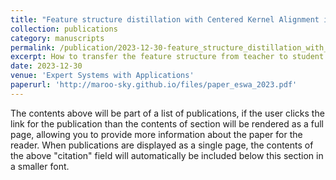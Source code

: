 ```yaml
---
title: "Feature structure distillation with Centered Kernel Alignment in BERT transferring"
collection: publications
category: manuscripts
permalink: /publication/2023-12-30-feature_structure_distillation_with_centered_kernel_alignment_in_bert_transferring
excerpt: How to transfer the feature structure from teacher to student model?
date: 2023-12-30
venue: 'Expert Systems with Applications'
paperurl: 'http://maroo-sky.github.io/files/paper_eswa_2023.pdf'
---
```


The contents above will be part of a list of publications, if the user clicks the link for the publication than the contents of section will be rendered as a full page, allowing you to provide more information about the paper for the reader. When publications are displayed as a single page, the contents of the above "citation" field will automatically be included below this section in a smaller font.
